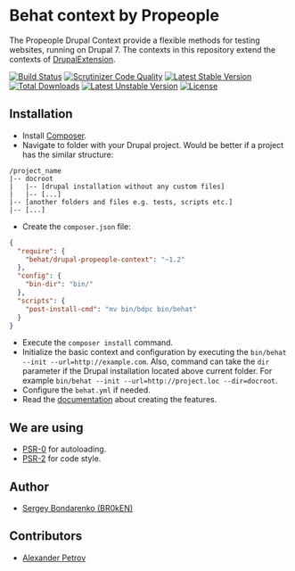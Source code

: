 # Behat context by Propeople

The Propeople Drupal Context provide a flexible methods for testing websites,
running on Drupal 7. The contexts in this repository extend the contexts of
[DrupalExtension](https://github.com/jhedstrom/drupalextension).

[![Build Status](https://scrutinizer-ci.com/g/BR0kEN-/behat-drupal-propeople-context/badges/build.png?b=master)](https://scrutinizer-ci.com/g/BR0kEN-/behat-drupal-propeople-context/build-status/master)
[![Scrutinizer Code Quality](https://scrutinizer-ci.com/g/BR0kEN-/behat-drupal-propeople-context/badges/quality-score.png?b=master)](https://scrutinizer-ci.com/g/BR0kEN-/behat-drupal-propeople-context/?branch=master)
[![Latest Stable Version](https://poser.pugx.org/behat/drupal-propeople-context/v/stable.svg)](https://packagist.org/packages/behat/drupal-propeople-context)
[![Total Downloads](https://poser.pugx.org/behat/drupal-propeople-context/downloads.svg)](https://packagist.org/packages/behat/drupal-propeople-context)
[![Latest Unstable Version](https://poser.pugx.org/behat/drupal-propeople-context/v/unstable.svg)](https://packagist.org/packages/behat/drupal-propeople-context)
[![License](https://poser.pugx.org/behat/drupal-propeople-context/license.svg)](https://packagist.org/packages/behat/drupal-propeople-context)

## Installation

- Install [Composer](https://getcomposer.org/doc/00-intro.md).
- Navigate to folder with your Drupal project. Would be better if a project has the similar structure:
```
/project_name
|-- docroot
|   |-- [drupal installation without any custom files]
|   |-- [...]
|-- [another folders and files e.g. tests, scripts etc.]
|-- [...]
```
- Create the `composer.json` file:
```json
{
  "require": {
    "behat/drupal-propeople-context": "~1.2"
  },
  "config": {
    "bin-dir": "bin/"
  },
  "scripts": {
    "post-install-cmd": "mv bin/bdpc bin/behat"
  }
}
```
- Execute the `composer install` command.
- Initialize the basic context and configuration by executing the
  `bin/behat --init --url=http://example.com`. Also, command can take the `dir`
  parameter if the Drupal installation located above current folder.
  For example `bin/behat --init --url=http://project.loc --dir=docroot`.
- Configure the `behat.yml` if needed.
- Read the [documentation](docs) about creating the features.

## We are using

- [PSR-0](https://github.com/php-fig/fig-standards/blob/master/accepted/PSR-0.md) for autoloading.
- [PSR-2](https://github.com/php-fig/fig-standards/blob/master/accepted/PSR-2-coding-style-guide.md) for code style.

## Author

- [Sergey Bondarenko (BR0kEN)](https://github.com/BR0kEN-)

## Contributors

- [Alexander Petrov](https://github.com/aapetrov)
